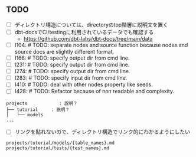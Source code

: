 TODO
---

- [ ] ディレクトリ構造については、directoryのtop階層に説明文を置く
- [ ] dbt-docsでCI/testingに利用されているデータでも確認する
  - https://github.com/dbt-labs/dbt-docs/tree/main/data
- [ ] l104: # TODO: separate nodes and source function because nodes and source docs are slightly different format.
- [ ] l166: # TODO: specify output dir from cmd line.
- [ ] l231: # TODO: specify output dir from cmd line.
- [ ] l274: # TODO: specify output dir from cmd line.
- [ ] l283: # TODO: specify input dir from cmd line.
- [ ] l410: # TODO: deal with other nodes property like seeds.
- [ ] l428: # TODO: Refactor because of non readable and complexity.

```text
projects            : 説明？
├── tutorial     : 説明？
│   └── models
...
```

- [ ] リンクを貼れないので、ディレクトリ構造でリンク的にわかるようにしたい

```
projects/tutorial/models/{table_names}.md
projects/tutorial/tests/{test_names}.md
```

